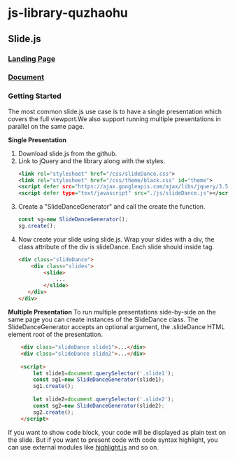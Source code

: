 # js-library-quzhaohu
## Slide.js

### [Landing Page](https://polar-dawn-62675.herokuapp.com/demo)
### [Document](https://polar-dawn-62675.herokuapp.com/)

### Getting Started

The most common slide.js use case is to have a single presentation which covers the full viewport.We also support running multiple presentations in parallel on the same page.

**Single Presentation**
1. Download slide.js from the github.
2. Link to jQuery and the library along with the styles.
   ```xml
   <link rel="stylesheet" href="/css/slideDance.css">
   <link rel="stylesheet" href="/css/theme/black.css" id="theme">
   <script defer src="https://ajax.googleapis.com/ajax/libs/jquery/3.5.1/jquery.min.js"></script>
   <script defer type="text/javascript" src="./js/slideDance.js"></script>
   ```
3. Create a "SlideDanceGenerator" and call the create the function.
   ``` javascript
   const sg=new SlideDanceGenerator();
   sg.create();
   ```
4. Now create your slide using slide.js. Wrap your slides with a div, the class attribute of the div is slideDance. Each slide should inside <slide> tag.
    ```html
    <div class="slideDance">
        <div class="slides">
            <slide>
                ...
            </slide>
       </div>
    </div>
    ```

**Multiple Presentation**
To run multiple presentations side-by-side on the same page you can create instances of the SlideDance class. The SlideDanceGenerator accepts an optional argument, the .slideDance HTML element root of the presentation.
```html
    <div class="slideDance slide1">...</div>
    <div class="slideDance slide2">...</div>
    
    <script>
        let slide1=document.querySelector('.slide1');
        const sg1=new SlideDanceGenerator(slide1);
        sg1.create();
    
        let slide2=document.querySelector('.slide2');
        const sg2=new SlideDanceGenerator(slide2);
        sg2.create();
    </script>
```
If you want to show code block, your code will be displayed as plain text on the slide. But if you want to present code with code syntax highlight, you can use external modules like [highlight.js](https://highlightjs.org/) and so on.
